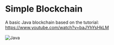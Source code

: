 # Simple Blockchain
A basic Java blockchain based on the tutorial: https://www.youtube.com/watch?v=baJYhYsHkLM
<br>
<br>
![Java](https://github.com/Lylio/images/blob/master/blockchain.png)